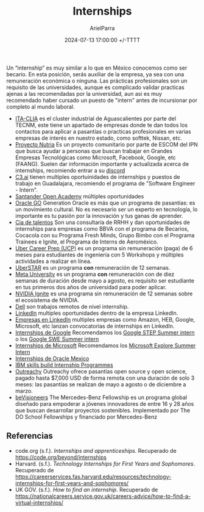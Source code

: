 ﻿---
title: Internships
description: Internships de distintas empresas
date: 2024-07-13 17:00:00 +/-TTTT
categories: [Desarrollo_Profesional]
author: ArielParra 
tags: [recomendaciones,egresados,estudiantes]
pin: false
mermaid: false
image: https://www.shutterstock.com/image-vector/vector-set-diverse-college-university-600nw-1150054505.jpg
---

Un “internship” es muy similar a lo que en México conocemos como ser becario. En esta posición, serás auxiliar de la empresa, ya sea con una remuneración económica o ninguna.
Las prácticas profesionales son un requisito de las universidades, aunque es complicado validar practicas ajenas a las recomendadas por la universidad, aun asi es muy recomendado haber cursado un puesto de "intern" antes de incursionar por completo al mundo laboral.

- [ITA-CLIA](https://aguascalientes.tecnm.mx/clia/#) es el cluster industrial de Aguascalientes por parte del TECNM, este tiene un apartado de empresas donde te dan todos los contactos para aplicar a pasantías o practicas profesionales en varias empresas de interés en nuestro estado, como softtek, Nissan, etc.
- [Proyecto Nutria](https://proyectonutria.com/) Es un proyecto comunitario por parte de ESCOM del IPN que busca ayudar a personas que buscan trabajar en Grandes Empresas Tecnológicas como Microsoft, Facebook, Google, etc (FAANG). Suelen dar información importante y actualizada acerca de internships, recomiendo entrar a su [discord](https://pronu.click/discord)
- [C3.ai](https://c3.ai/careers/) tienen multiples oportuinidades de internships y puestos de trabajo en Guadalajara, recomiendo el programa de "Software Engineer - Intern".
- [Santander Open Academy](https://app.santanderopenacademy.com/es/program/search?resourceType=SOA_GRANT&category=INTERNSHIP) múltiples oportunidades
- [Oracle GO](https://www.oracle.com/lad/careers/generation-oracle/) Generation Oracle es más que un programa de pasantías: es un movimiento cultural. No es necesario ser un experto en tecnología, lo importante es tu pasión por la innovación y tus ganas de aprender.
- [Cia de talentos](https://globe.ciadetalentos.com.br/applicant/#/opportunities?rc=https:%2F%2Fwww.ciadetalentos.com.br%2Fes&gct-site-key=ct-latam) Son una consultaría de RRHH y dan oportunidades de internships para empresas como BBVA con el programa de Becarios, Cocacola con su Programa Fresh Minds, Grupo Bimbo con el Programa Trainees e Ignite, el Programa de Interns de Aeroméxico.
- [Uber Career Prep (UCP)](https://www.uber.com/mx/es/careers/careerprep/) es un programa sin remuneración (paga) de 6 meses para estudiantes de ingeniería con 5 Workshops y múltiples actividades a realizar en línea.
- [UberSTAR](https://www.uber.com/us/en/careers/uberstar/?uclick_id=bd7b436b-e9d9-466d-bdee-56c8d2352960) es un programa **con** remuneración de 12 semanas.
- [Meta University](https://www.metacareers.com/careerprograms/pathways/metauniversity) es un programa **con** remuneración con de diez semanas de duración desde mayo a agosto, es requisito ser estudiante en tus primeros dos años de universidad para poder aplicar.
- [NVIDIA Ignite](https://www.nvidia.com/en-us/about-nvidia/careers/university-recruiting/) es una programa sin remuneración de 12 semanas sobre el ecosistema de NVIDIA.
- [Dell](https://jobs.dell.com/en/employment/remote-internships-jobs/375/24213/1000000000100/2) son trabajos remotos de nivel internship.
- [LinkedIn](https://careers.linkedin.com/pathways-programs/internships) multiples oportunidades dentro de la empresa LinkedIn.
- [Empresas en LinkedIn](https://www.linkedin.com/jobs/internship-empleos/?currentJobId=4009488617&originalSubdomain=mx) multiples empresas como Amazon, HEB, Google, Microsoft, etc lanzan convocatorias de internships en LinkedIn. 
- [Internships de Google](https://www.google.com/about/careers/applications/jobs/results/?q=Internship&employment_type=INTERN) Recomendamos los [Google STEP Summer intern](https://www.google.com/about/careers/applications/jobs/results/122462543208686278-step-intern-first-year-bachelors-student-summer-2025) o los [Google SWE Summer intern](https://www.google.com/about/careers/applications/jobs/results/133334514184135366-software-engineering-intern-bs-summer-2025)
- [Internships de Microsoft](https://jobs.careers.microsoft.com/global/en/search?q=internship&l=en_us&pg=1&pgSz=20&o=Relevance&flt=true) Recomendamos los [Microsoft Explore Summer Intern](https://jobs.careers.microsoft.com/global/en/job/1773452/Explore-Program-Internship-Opportunities%3A-Second-Year-Students%2C-Redmond)
- [Internships de Oracle Mexico](https://www.oracle.com/mx/careers/students-grads/development-engineering/)
- [IBM skills build Internship Programmes](https://www.skillsbuildcsrbox.in/pages/internship.html)
- [Outreachy](https://www.outreachy.org/) Outreachy ofrece pasantías open source y open science, pagado hasta $7,000 USD de forma remota con una duración de solo 3 meses: las pasantías se realizan de mayo a agosto o de diciembre a marzo.
- [beVisioneers](https://bevisioneers.world/) The Mercedes-Benz Fellowship es un programa global diseñado para empoderar a jóvenes innovadores de entre 16 y 28 años que buscan desarrollar proyectos sostenibles. Implementado por The DO School Fellowships y financiado por Mercedes-Benz

## Referencias
- code.org (s.f.). *Internships and apprenticeships*. Recuperado de <https://code.org/beyond/internships>
- Harvard. (s.f.). *Technology Internships for First Years and Sophomores*. Recuperado de <https://careerservices.fas.harvard.edu/resources/technology-internships-for-first-years-and-sophomores/>
- UK GOV. (s.f.). *How to find an internship*. Recuperado de <https://nationalcareers.service.gov.uk/careers-advice/how-to-find-a-virtual-internships/>
